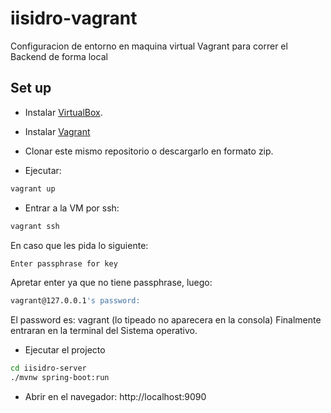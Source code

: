 # iisidro-vagrant

Configuracion de entorno en maquina virtual Vagrant para correr el Backend de forma local

## Set up

- Instalar [VirtualBox](https://www.virtualbox.org/wiki/Downloads).

- Instalar [Vagrant](https://www.vagrantup.com/downloads.html)

- Clonar este mismo repositorio o descargarlo en formato zip.

- Ejecutar:

```bash
vagrant up
```

- Entrar a la VM por ssh:

```bash
vagrant ssh
```

En caso que les pida lo siguiente:

```bash
Enter passphrase for key
```

Apretar enter ya que no tiene passphrase, luego:

```bash
vagrant@127.0.0.1's password:
```

El password es: vagrant (lo tipeado no aparecera en la consola)
Finalmente entraran en la terminal del Sistema operativo.


- Ejecutar el projecto

```bash
cd iisidro-server
./mvnw spring-boot:run
```

- Abrir en el navegador: http://localhost:9090
